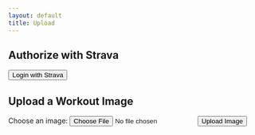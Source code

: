 ```yaml
---
layout: default
title: Upload
---
```


<h2>Authorize with Strava</h2>

<!-- Button to initiate Strava login -->
<button onclick="loginWithStrava()">Login with Strava</button>

<h2>Upload a Workout Image</h2>

<!-- Form for image upload -->
<form id="uploadForm">
  <label for="imageInput">Choose an image:</label>
  <input type="file" id="imageInput" name="image" required>
  <button type="button" onclick="uploadImage()">Upload Image</button>
</form>

<!-- Display area for output -->
<div id="result"></div>

<script>
  // Function to handle Strava login and redirect
  async function loginWithStrava() {
    const response = await fetch('/.netlify/functions/get-client-id');
    const data = await response.json();
    const clientId = data.clientId;
    const redirectUri = "https://warm-mandazi-6b7218.netlify.app/.netlify/functions/strava-auth";

    const stravaUrl = `https://www.strava.com/oauth/authorize?client_id=${clientId}&response_type=code&redirect_uri=${redirectUri}&scope=activity:write,read_all`;
    window.location.href = stravaUrl;
  }

  // Store access token from URL in localStorage
  window.onload = function() {
    const urlParams = new URLSearchParams(window.location.search);
    const accessToken = urlParams.get('access_token');
    if (accessToken) {
      localStorage.setItem('strava_access_token', accessToken);
      window.history.replaceState({}, document.title, "/upload"); // Clean the URL
    }
  };

  // Function to upload image and print parameters
  async function uploadImage() {
    const imageInput = document.getElementById('imageInput').files[0];
    if (!imageInput) {
      document.getElementById('result').innerText = "Please select an image to upload.";
      return;
    }

    // Retrieve access token from localStorage
    const accessToken = localStorage.getItem('strava_access_token');
    if (!accessToken) {
      document.getElementById('result').innerText = "Please log in with Strava first.";
      return;
    }

    try {
      // Fetch imgbb API key
      const keyResponse = await fetch('/.netlify/functions/get-imgbb-key');
      const keyData = await keyResponse.json();
      const apiKey = keyData.apiKey;

      // Prepare and upload image to imgbb
      const formData = new FormData();
      formData.append("key", apiKey);
      formData.append("image", imageInput);

      const imgbbResponse = await fetch("https://api.imgbb.com/1/upload", {
        method: "POST",
        body: formData,
      });
      const imgbbData = await imgbbResponse.json();

      if (imgbbData.success) {
        const uploadedImageUrl = imgbbData.data.url;
        
        // Print the Strava token and image URL to the result div
        document.getElementById('result').innerText = `Strava Access Token: ${accessToken}\nImage URL: ${uploadedImageUrl}`;
      } else {
        document.getElementById('result').innerText = "Error uploading image to imgbb.";
      }
    } catch (error) {
      console.error("Error uploading image:", error);
      document.getElementById('result').innerText = "Error occurred during upload.";
    }
  }
</script>

